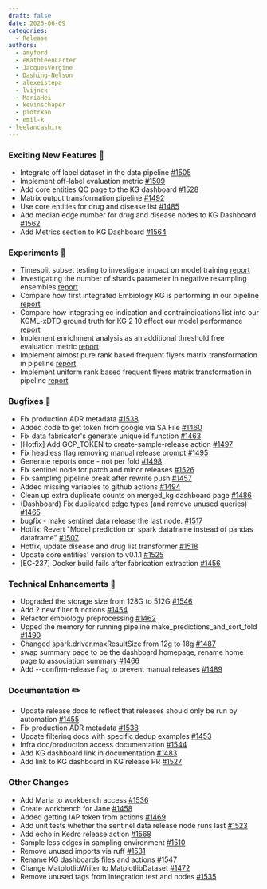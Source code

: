 ```yaml
---
draft: false
date: 2025-06-09
categories:
  - Release
authors:
  - amyford
  - eKathleenCarter
  - JacquesVergine
  - Dashing-Nelson
  - alexeistepa
  - lvijnck
  - MariaHei
  - kevinschaper
  - piotrkan
  - emil-k
- leelancashire
---
```


### Exciting New Features 🎉
- Integrate off label dataset in the data pipeline [#1505](https://github.com/everycure-org/matrix/pull/1505)
- Implement off-label evaluation metric [#1509](https://github.com/everycure-org/matrix/pull/1509)
- Add core entities QC page to the KG dashboard [#1528](https://github.com/everycure-org/matrix/pull/1528) 
- Matrix output transformation pipeline [#1492](https://github.com/everycure-org/matrix/pull/1492)
- Use core entities for drug and disease list [#1485](https://github.com/everycure-org/matrix/pull/1485)
- Add median edge number for drug and disease nodes to KG Dashboard [#1562](https://github.com/everycure-org/matrix/pull/1562)
- Add Metrics section to KG Dashboard [#1564](https://github.com/everycure-org/matrix/pull/1564)
### Experiments 🧪
- Timesplit subset testing to investigate impact on model training [report](https://github.com/everycure-org/lab-notebooks/blob/malanjary/timesplit/malanjary-timesplit/5_experimental_evaluation_suite_v0_1/TimesplitReport_April2024.ipynb)
- Investigating the number of shards parameter in negative resampling ensembles [report](https://github.com/everycure-org/lab-notebooks/blob/main/alexei/9_pipeline_experiments_2025/3_n_shards/report/n_shards.md)
- Compare how first integrated Embiology KG is performing in our pipeline [report](https://github.com/everycure-org/lab-notebooks/blob/main/embiology/reports/may_report_embiology_exp1.ipynb)
- Compare how integrating ec indication and contraindications list into our KGML-xDTD ground truth for KG 2 10 affect our model performance [report](https://github.com/everycure-org/lab-notebooks/blob/main/gt_experiments_march2025/hybrid_ground_truth_report.ipynb)
- Implement enrichment analysis as an additional threshold free evaluation metric [report](https://github.com/everycure-org/lab-notebooks/blob/7a54cbf43dc01b927e383cd81708b6ee9f2fa6da/lee/enrichment/rtx-2.10.0-enrichment.ipynb)
- Implement almost pure rank based frequent flyers matrix transformation in pipeline [report](https://github.com/everycure-org/lab-notebooks/blob/main/amy/frequent_flyers_evaluation.ipynb)
- Implement uniform rank based frequent flyers matrix transformation in pipeline [report](https://github.com/everycure-org/lab-notebooks/blob/main/amy/frequent_flyers_evaluation.ipynb)
### Bugfixes 🐛
- Fix production ADR metadata [#1538](https://github.com/everycure-org/matrix/pull/1538)
- Added code to get token from google via SA File [#1460](https://github.com/everycure-org/matrix/pull/1460)
- Fix data fabricator's generate unique id function [#1463](https://github.com/everycure-org/matrix/pull/1463)
- [Hotfix] Add GCP_TOKEN to create-sample-release action [#1497](https://github.com/everycure-org/matrix/pull/1497)
- Fix headless flag removing manual release prompt [#1495](https://github.com/everycure-org/matrix/pull/1495)
- Generate reports once - not per fold [#1498](https://github.com/everycure-org/matrix/pull/1498)
- Fix sentinel node for patch and minor releases [#1526](https://github.com/everycure-org/matrix/pull/1526)
- Fix sampling pipeline break after rewrite push [#1457](https://github.com/everycure-org/matrix/pull/1457)
- Added missing variables to github actions [#1494](https://github.com/everycure-org/matrix/pull/1494)
- Clean up extra duplicate counts on merged_kg dashboard page [#1486](https://github.com/everycure-org/matrix/pull/1486)
- (Dashboard) Fix duplicated edge types (and remove unused queries) [#1465](https://github.com/everycure-org/matrix/pull/1465)
- bugfix - make sentinel data release the last node. [#1517](https://github.com/everycure-org/matrix/pull/1517)
- Hotfix: Revert "Model prediction on spark dataframe instead of pandas dataframe" [#1507](https://github.com/everycure-org/matrix/pull/1507)
- Hotfix, update disease and drug list transformer [#1518](https://github.com/everycure-org/matrix/pull/1518)
- Update core entities' version to v0.1.1 [#1525](https://github.com/everycure-org/matrix/pull/1525)
- [EC-237] Docker build fails after fabrication extraction [#1456](https://github.com/everycure-org/matrix/pull/1456)
### Technical Enhancements 🧰
- Upgraded the storage size from 128G to 512G [#1546](https://github.com/everycure-org/matrix/pull/1546)
- Add 2 new filter functions [#1454](https://github.com/everycure-org/matrix/pull/1454)
- Refactor embiology preprocessing [#1462](https://github.com/everycure-org/matrix/pull/1462)
- Upped the memory for running pipeline make_predictions_and_sort_fold [#1490](https://github.com/everycure-org/matrix/pull/1490)
- Changed spark.driver.maxResultSize from 12g to 18g [#1487](https://github.com/everycure-org/matrix/pull/1487)
- swap summary page to be the dashboard homepage, rename home page to association summary [#1466](https://github.com/everycure-org/matrix/pull/1466)
- Add --confirm-release flag to prevent manual releases [#1489](https://github.com/everycure-org/matrix/pull/1489)
### Documentation ✏️
- Update release docs to reflect that releases should only be run by automation [#1455](https://github.com/everycure-org/matrix/pull/1455)
- Fix production ADR metadata [#1538](https://github.com/everycure-org/matrix/pull/1538)
- Update filtering docs with specific dedup examples [#1453](https://github.com/everycure-org/matrix/pull/1453)
- Infra doc/production access documentation [#1544](https://github.com/everycure-org/matrix/pull/1544)
- Add KG dashboard link in documentation [#1483](https://github.com/everycure-org/matrix/pull/1483)
- Add link to KG dashboard in KG release PR [#1527](https://github.com/everycure-org/matrix/pull/1527)

### Other Changes
- Add Maria to workbench access [#1536](https://github.com/everycure-org/matrix/pull/1536)
- Create workbench for Jane [#1458](https://github.com/everycure-org/matrix/pull/1458)
- Added getting IAP token from actions [#1469](https://github.com/everycure-org/matrix/pull/1469)
- Add unit tests whether the sentinel data release node runs last [#1523](https://github.com/everycure-org/matrix/pull/1523)
- Add echo in Kedro release action  [#1568](https://github.com/everycure-org/matrix/pull/1568)
- Sample less edges in sampling environment [#1510](https://github.com/everycure-org/matrix/pull/1510)
- Remove unused imports via ruff [#1531](https://github.com/everycure-org/matrix/pull/1531)
- Rename KG dashboards files and actions [#1547](https://github.com/everycure-org/matrix/pull/1547)
- Change MatplotlibWriter to MatplotlibDataset [#1472](https://github.com/everycure-org/matrix/pull/1472)
- Remove unused tags from integration test and nodes [#1535](https://github.com/everycure-org/matrix/pull/1535)
